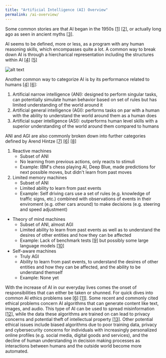 ```yaml
---
title: "Artificial Intelligence (AI) Overview"
permalink: /ai-overview/
---
```


Some common stories are that AI began in the 1950s [[1]](https://academic.oup.com/mind/article/LIX/236/433/986238?login=false) [[2]](https://aisb.org.uk/what-is-ai/), or actually long ago as seen in ancient myths [[3]](https://ojs.aaai.org/aimagazine/index.php/aimagazine/article/view/1848).  

AI seems to be defined, more or less, as a program with any human reasoning skills, which encompasses quite a lot.  A common way to break down AI is through a hiercharical representation including the structures within AI [[4]](https://www.datacamp.com/blog/how-to-learn-ai) [[5]](https://realpython.com/python-ai-neural-network/)

![alt text](https://github.com/laurenstreet/ai-supply/assets/images/AI-ML-DL.png "Common representation of AI, DL, and ML")

Another common way to categorize AI is by its performance related to humans [[4]](https://www.datacamp.com/blog/how-to-learn-ai) [[6]](https://www.coursera.org/articles/what-is-artificial-intelligence):

1. Artificial narrow intelligence (ANI): designed to perform singular tasks, can potentially simulate human behavior based on set of rules but has limited understanding of the world around it 
2. Artificial general intelligence (AGI): performs tasks on par with a human with the ability to understand the world around them as a human does
3. Artificial super intelligence (ASI): outperforms human level skills with a superior understanding of the world around them compared to humans

ANI and AGI are also commonly broken down into further categories defined by Arend Hintze [[7]](https://www.govtech.com/computing/understanding-the-four-types-of-artificial-intelligence.html#:~:text=There%20are%20four%20types%20of,of%20mind%20and%20self%2Dawareness.) [[6]](https://www.coursera.org/articles/what-is-artificial-intelligence) [[8]](https://www.coursera.org/articles/types-of-ai)

1. Reactive machines
    - Subset of ANI
    - No learning from previous actions, only reacts to stimuli
    - Example: IBM's chess playing AI, Deep Blue, made predictions for next possible moves, but didn't learn from past moves 
2. Limited memory machines
    - Subset of ANI
    - Limited ability to learn from past events
    - Example: Self driving cars use a set of rules (e.g. knowledge of traffic signs, etc.) combined with observations of events in their enviroment (e.g. other cars around) to make decisions (e.g. steering and speed adjustment)
- Theory of mind machines
    - Subset of ANI, almost AGI
    - Limited ability to learn from past events as well as to understand the desires of other entities and how they can be affected 
    - Example: Lack of benchmark tests [[9]](https://arxiv.org/abs/2303.11594) but possibly some large language models [[10]](https://arxiv.org/abs/2302.02083)
- Self-aware machines
    - Truly AGI
    - Ability to learn from past events, to understand the desires of other entities and how they can be affected, and the ability to be understand themself
    - Example: None yet

With the increase of AI in our everyday lives comes the onset of responsibilities that can either be taken or shunned.  For quick dives into common AI ethics problems see [[6]](https://www.coursera.org/articles/what-is-artificial-intelligence) [[11]](https://www.coursera.org/articles/ai-ethics).  Some recent and commonly cited ethical problems concern AI algorithms that can generate content like text, images, and audio.  This type of AI can be used to spread misinformation [[12]](https://arxiv.org/abs/2305.00944), while the data these algorithms are trained on can lead to privacy concerns and potential theft of intellectual property [[13]](https://www.washingtonpost.com/technology/2022/12/09/chatgpt-lensa-ai-ethics/). Other potential ethical issues include biased algorithms due to poor training data, privacy and cybersecurity concerns for individuals with increasingly personalized online profiles (e.g. social media, digital goods and services), and the decline of human understanding in decision making processes as interactions between humans and the outside world become more automated.